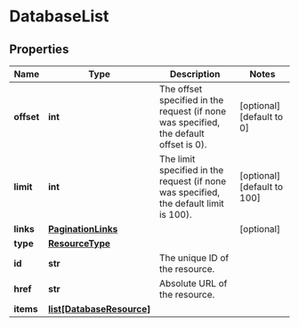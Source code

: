 # DatabaseList

## Properties
| Name | Type | Description | Notes |
| ------------ | ------------- | ------------- | ------------- |
| **offset** | **int** | The offset specified in the request (if none was specified, the default offset is 0).  | [optional] [default to 0] |
| **limit** | **int** | The limit specified in the request (if none was specified, the default limit is 100).  | [optional] [default to 100] |
| **links** | [**PaginationLinks**](PaginationLinks.md) |  | [optional]  |
| **type** | [**ResourceType**](ResourceType.md) |  |  |
| **id** | **str** | The unique ID of the resource. |  |
| **href** | **str** | Absolute URL of the resource. |  |
| **items** | [**list[DatabaseResource]**](DatabaseResource.md) |  |  |


